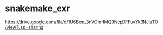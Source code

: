 # snakemake_exr

https://drive.google.com/file/d/1U6Bxm_3nVOmHMQ9NepDFFuvYk3NJluTO/view?usp=sharing
